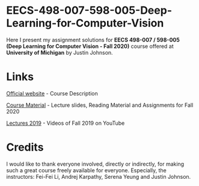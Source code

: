 # EECS-498-007-598-005-Deep-Learning-for-Computer-Vision

Here I present my assignment solutions for **EECS 498-007 / 598-005 (Deep Learning for Computer Vision - Fall 2020)** course offered at **University of Michigan** by Justin Johnson.

# Links

[Official website](https://web.eecs.umich.edu/~justincj/teaching/eecs498/FA2020/)  - Course Description

[Course Material](https://web.eecs.umich.edu/~justincj/teaching/eecs498/FA2020/schedule.html)  - Lecture slides, Reading Material and Assignments for Fall 2020

[Lectures 2019](https://www.youtube.com/playlist?list=PL5-TkQAfAZFbzxjBHtzdVCWE0Zbhomg7r)  - Videos of Fall 2019 on YouTube


# Credits  

I would like to thank everyone involved, directly or indirectly, for making such a great course freely available for everyone. Especially, the instructors: Fei-Fei Li, Andrej Karpathy, Serena Yeung and Justin Johnson.
